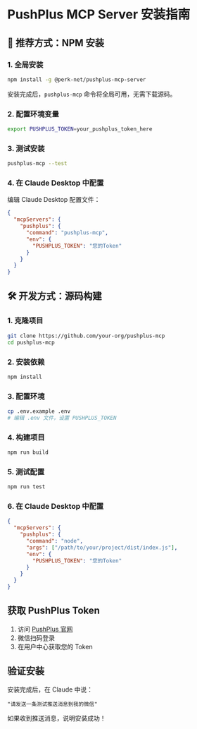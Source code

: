 # PushPlus MCP Server 安装指南

## 🚀 推荐方式：NPM 安装

### 1. 全局安装

```bash
npm install -g @perk-net/pushplus-mcp-server
```

安装完成后，`pushplus-mcp` 命令将全局可用，无需下载源码。

### 2. 配置环境变量

```bash
export PUSHPLUS_TOKEN=your_pushplus_token_here
```

### 3. 测试安装

```bash
pushplus-mcp --test
```

### 4. 在 Claude Desktop 中配置

编辑 Claude Desktop 配置文件：

```json
{
  "mcpServers": {
    "pushplus": {
      "command": "pushplus-mcp",
      "env": {
        "PUSHPLUS_TOKEN": "您的Token"
      }
    }
  }
}
```

## 🛠️ 开发方式：源码构建

### 1. 克隆项目

```bash
git clone https://github.com/your-org/pushplus-mcp
cd pushplus-mcp
```

### 2. 安装依赖

```bash
npm install
```

### 3. 配置环境

```bash
cp .env.example .env
# 编辑 .env 文件，设置 PUSHPLUS_TOKEN
```

### 4. 构建项目

```bash
npm run build
```

### 5. 测试配置

```bash
npm run test
```

### 6. 在 Claude Desktop 中配置

```json
{
  "mcpServers": {
    "pushplus": {
      "command": "node",
      "args": ["/path/to/your/project/dist/index.js"],
      "env": {
        "PUSHPLUS_TOKEN": "您的Token"
      }
    }
  }
}
```

## 获取 PushPlus Token

1. 访问 [PushPlus 官网](https://www.pushplus.plus/)
2. 微信扫码登录
3. 在用户中心获取您的 Token

## 验证安装

安装完成后，在 Claude 中说：

```
"请发送一条测试推送消息到我的微信"
```

如果收到推送消息，说明安装成功！
